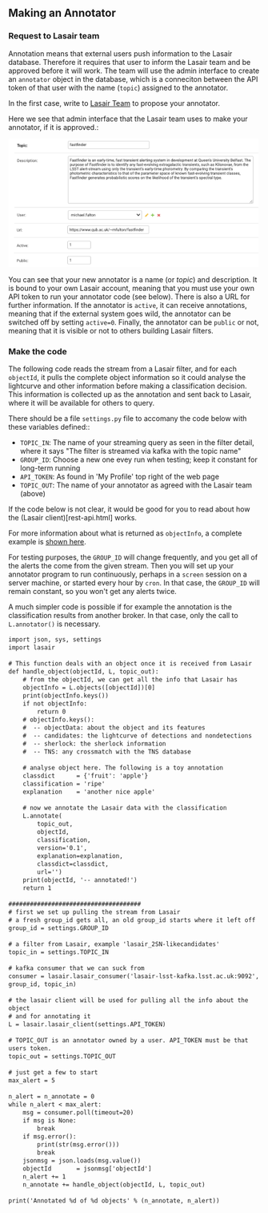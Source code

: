 ## Making an Annotator

### Request to Lasair team
Annotation means that external users push information to the Lasair database.
Therefore it requires that user to inform the Lasair team and be approved
before it will work. The team will use the admin interface to create an `annotator`
object in the database, which is a conneciton between the API token of that user
with the name (`topic`) assigned to the annotator. 

In the first case, write to 
<a href="mailto:lasair-help@mlist.is.ed.ac.uk?subject=New Annotator">Lasair Team</a>
to propose your annotator.

Here we see that admin interface that the Lasair team uses to make your annotator,
if it is approved.:

<img src="../_images/make_annotator/fastfinder.png" width="500px"/>

You can see that your new annotator is a name (or *topic*) and description. 
It is bound to your own Lasair account, meaning that you must use your own API token 
to run your annotator code (see below). There is also a URL for further information.
If the annotator is `active`, it can receive annotations, meaning that if the external system
goes wild, the annotator can be switched off by setting `active=0`. Finally, the annotator
can be `public` or not, meaning that it is visible or not to others building Lasair filters.

### Make the code
The following code reads the stream from a Lasair filter, and for each `objectId`, 
it pulls the complete object information so it could analyse the lightcurve 
and other information before making a classification decision. 
This information is collected up as the annotation and sent back to Lasair,
where it will be available for others to query.

There should be a file `settings.py` file to accomany the code below with these variables defined::

   * `TOPIC_IN`: The name of your streaming query as seen in the filter detail, where it says "The filter is streamed via kafka with the topic name"
   * `GROUP_ID`: Choose a new one evey run when testing; keep it constant for long-term running
   * `API_TOKEN`: As found in 'My Profile' top right of the web page
   * `TOPIC_OUT`: The name of your annotator as agreed with the Lasair team (above)

If the code below is not clear, it would be good for you to read about how 
the (Lasair client)[rest-api.html] works.

For more information about what is returned as `objectInfo`, a complete example 
is [shown here](ZTF23aabplmy.html).

For testing purposes, the `GROUP_ID` will change frequently, and you get all of the alerts
the come from the given stream. Then you will set up your annotator program to run continuously,
perhaps in a `screen` session on a server machine, or started every hour by `cron`. 
In that case, the `GROUP_ID` will remain constant, so you won't get any alerts twice.

A much simpler code is possible if for example the annotation is the classification
results from another broker. In that case, only the call to `L.annotator()` is necessary.

```
import json, sys, settings
import lasair

# This function deals with an object once it is received from Lasair
def handle_object(objectId, L, topic_out):
    # from the objectId, we can get all the info that Lasair has
    objectInfo = L.objects([objectId])[0]
    print(objectInfo.keys())
    if not objectInfo:
        return 0
    # objectInfo.keys():
    #  -- objectData: about the object and its features
    #  -- candidates: the lightcurve of detections and nondetections
    #  -- sherlock: the sherlock information
    #  -- TNS: any crossmatch with the TNS database

    # analyse object here. The following is a toy annotation
    classdict      = {'fruit': 'apple'}
    classification = 'ripe'
    explanation    = 'another nice apple'

    # now we annotate the Lasair data with the classification
    L.annotate(
        topic_out, 
        objectId, 
        classification,
        version='0.1', 
        explanation=explanation, 
        classdict=classdict, 
        url='')
    print(objectId, '-- annotated!')
    return 1

#####################################
# first we set up pulling the stream from Lasair
# a fresh group_id gets all, an old group_id starts where it left off
group_id = settings.GROUP_ID

# a filter from Lasair, example 'lasair_2SN-likecandidates'
topic_in = settings.TOPIC_IN

# kafka consumer that we can suck from
consumer = lasair.lasair_consumer('lasair-lsst-kafka.lsst.ac.uk:9092', group_id, topic_in)

# the lasair client will be used for pulling all the info about the object
# and for annotating it
L = lasair.lasair_client(settings.API_TOKEN)

# TOPIC_OUT is an annotator owned by a user. API_TOKEN must be that users token.
topic_out = settings.TOPIC_OUT

# just get a few to start
max_alert = 5

n_alert = n_annotate = 0
while n_alert < max_alert:
    msg = consumer.poll(timeout=20)
    if msg is None:
        break
    if msg.error():
        print(str(msg.error()))
        break
    jsonmsg = json.loads(msg.value())
    objectId       = jsonmsg['objectId']
    n_alert += 1
    n_annotate += handle_object(objectId, L, topic_out)

print('Annotated %d of %d objects' % (n_annotate, n_alert))
```
